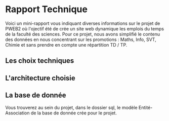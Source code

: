 # Rapport Technique
Voici un mini-rapport vous indiquant diverses informations sur le projet de PWEB2 où l'ojectif été de crée un site web dynamique les emplois du temps de la faculté des sciences.
Pour ce projet, nous avons simplifié le contenu des données en nous concentrant sur les promotions : Maths, Info, SVT, Chimie et sans prendre en compte une répartition TD / TP.

## Les choix techniques

## L'architecture choisie

## La base de donnée
Vous trouverez au sein du projet, dans le dossier sql, le modèle Entité-Association de la base de donnée crée pour le projet.
